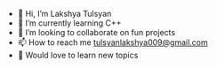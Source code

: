 - 👋 Hi, I’m Lakshya Tulsyan
- 🌱 I’m currently learning C++
- 💞️ I’m looking to collaborate on fun projects
- 📫 How to reach me tulsyanlakshya009@gmail.com
- 🤖 Would love to learn new topics

<!---
tulsyanlakshya009/tulsyanlakshya009 is a ✨ special ✨ repository because its `README.md` (this file) appears on your GitHub profile.
You can click the Preview link to take a look at your changes.
--->

